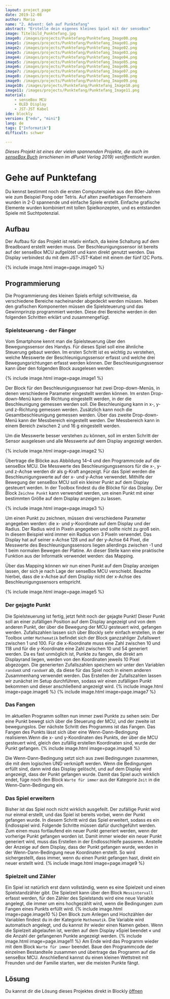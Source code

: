 ```yaml
---
layout: project_page  
date: 2019-12-08  
author: Mario
name: "2. Advent: Geh auf Punktefang"
abstract: "Erstelle dein eigenes kleines Spiel mit der senseBox" 
image: Titelbild_Punktefang.jpg
image0: /images/projects/Punktefang/Punktefang_Image00.png
image1: /images/projects/Punktefang/Punktefang_Image01.png
image2: /images/projects/Punktefang/Punktefang_Image02.png
image3: /images/projects/Punktefang/Punktefang_Image03.png
image4: /images/projects/Punktefang/Punktefang_Image04.png
image5: /images/projects/Punktefang/Punktefang_Image05.png
image6: /images/projects/Punktefang/Punktefang_Image06.png
image7: /images/projects/Punktefang/Punktefang_Image07.png
image8: /images/projects/Punktefang/Punktefang_Image08.png
image9: /images/projects/Punktefang/Punktefang_Image09.png
image10: /images/projects/Punktefang/Punktefang_Image10.png
image11: /images/projects/Punktefang/Punktefang_Image11.png
material: 
    - senseBox MCU 
    - OLED Display
    - JST-JST Kabel
ide: blockly
version: ["edu", "mini"]    
lang: de 
tags: ["Informatik"] 
difficult: schwer 

---
```


*Dieses Projekt ist eines der vielen spannenden Projekte, die auch im [senseBox Buch](https://www.dpunkt.de/buecher/13482/9783864906848-das-sensebox-buch.html) (erschienen im dPunkt Verlag 2019) veröffentlicht wurden.*

# Gehe auf Punktefang
Du kennst bestimmt noch die ersten Computerspiele aus den 80er-Jahren wie zum Beispiel Pong oder Tetris. Auf alten zweifarbigen Fernsehern wurden in 2-D spannende und einfache Spiele erstellt. Einfache grafische Elemente wurden kombiniert mit tollen Spielkonzepten, und es entstanden
Spiele mit Suchtpotenzial.

## Aufbau
Der Aufbau für das Projekt ist relativ einfach, da keine Schaltung auf dem Breadboard erstellt werden muss. Der Beschleunigungssensor ist bereits auf der senseBox MCU aufgelötet und kann direkt genutzt werden. Das Display verbindest du mit dem JST-JST-Kabel mit einem der fünf I2C Ports.

{% include image.html image=page.image0 %}

## Programmierung
Die Programmierung des kleinen Spiels erfolgt schrittweise, da verschiedene Bereiche nacheinander abgedeckt werden müssen. Neben den grafischen Komponenten müssen die Spielsteuerung und das Gewinnprinzip programmiert werden. Diese drei Bereiche werden in den folgenden Schritten erklärt und zusammengefügt.
### Spielsteuerung - der Fänger
Vom Smartphone kennt man die Spielsteuerung über den Bewegungssensor des Handys. Für dieses Spiel soll eine ähnliche Steuerung gebaut werden. Im ersten Schritt ist es wichtig zu verstehen, welche Messwerte der Beschleunigungssensor erfasst und welche drei Bewegungsrichtungen erfasst werden können. Der Beschleunigungssensor kann über den folgenden Block ausgelesen werden:

{% include image.html image=page.image1 %}

Der Block für den Beschleunigungssensor hat zwei Drop-down-Menüs, in denen verschiedene Parameter eingestellt werden können. Im ersten Drop-down-Menü kann die Richtung eingestellt werden, in der die Beschleunigung gemessen werden soll.
Die Beschleunigung kann in x-, y- und z-Richtung gemessen werden.
Zusätzlich kann noch die Gesamtbeschleunigung gemessen werden. Über
das zweite Drop-down-Menü kann der Messbereich eingestellt werden.
Der Messbereich kann in einem Bereich zwischen 2 und 16 g eingestellt
werden.

Um die Messwerte besser verstehen zu können, soll im ersten Schritt der Sensor ausgelesen und alle Messwerte auf dem Display angezeigt werden.

{% include image.html image=page.image2 %}

Übertrage die Blöcke aus Abbildung 14–4 und den Programmcode auf die senseBox MCU.
Die Messwerte des Beschleunigungssensors für die x-, y- und z-Achse
werden dir als g-Kraft angezeigt.
Für das Spiel werden die Beschleunigungswerte auf der x- und y-Achse
verwendet. Mithilfe der Bewegung der senseBox MCU soll ein kleiner
Punkt auf dem Display gesteuert werden. In der Toolbox findest du die
Blöcke für das Display. Der Block `Zeichne Punkt` kann verwendet werden,
um einen Punkt mit einer bestimmten Größe auf dem Display anzeigen zu
lassen.

{% include image.html image=page.image3 %}

Um einen Punkt zu zeichnen, müssen drei verschiedene Parameter angegeben werden: die x- und y-Koordinate auf dem Display und der Radius. Der Radius wird in Pixeln angegeben und sollte nicht zu groß sein. In diesem Beispiel wird immer ein Radius von 3 Pixeln verwendet. Das Display hat auf seiner x-Achse 128 und auf der y-Achse 64 Pixel, die Messwerte des Beschleunigungssensors liegen allerdings zwischen -1 und 1 beim normalen Bewegen der Platine. An dieser Stelle kann eine praktische Funktion aus der Informatik verwendet werden: das Mapping.

Über das Mapping können wir nun einen Punkt auf dem Display anzeigen lassen, der sich je nach Lage der senseBox MCU verschiebt. Beachte hierbei, dass die x-Achse auf dem Display nicht der x-Achse des Beschleunigungssensors
entspricht.

{% include image.html image=page.image5 %}

### Der gejagte Punkt

Die Spielsteuerung ist fertig, jetzt fehlt noch der gejagte Punkt! Dieser Punkt soll an einer zufälligen Position auf dem Display angezeigt und von dem anderen Punkt, der über die Bewegung der MCU gesteuert wird, gefangen werden. Zufallszahlen lassen sich über Blockly sehr einfach erstellen, in der Toolbox unter `Mathematik` befindet sich der Block ganzzahliger Zufallswert zwischen 1 und 100. Für die x-Koordinate muss eine Zahl zwischen 10 und 118 und für die y-Koordinate eine Zahl zwischen 10 und 54 generiert werden. Da es fast unmöglich ist, Punkte zu fangen, die direkt am Displayrand liegen, werden von den Koordinaten jeweils 10 Pixel abgezogen. Die generierten Zufallszahlen speichern wir unter den Variablen `randomX` und `randomY` ab, da diese für das Spiel noch in einem anderen Zusammenhang verwendet werden. Das Erstellen der Zufallszahlen lassen wir zunächst im Setup durchführen, sodass wir einen zufälligen Punkt bekommen und dieser anschließend angezeigt wird.
{% include image.html image=page.image6 %}
{% include image.html image=page.image7 %}

### Das Fangen 
Im aktuellen Programm sollten nun immer zwei Punkte zu sehen sein: Der eine Punkt bewegt sich über die Steuerung der MCU, und der zweite ist bewegungslos. Der nächste Schritt des Programms ist das Fangen. Das Fangen des Punkts lässt sich über eine Wenn-Dann-Bedingung realisieren.Wenn die x- und y-Koordinaten des Punkts, der über die MCU gesteuert wird, gleich den zufällig erstellen Koordinaten sind, wurde der Punkt gefangen.
{% include image.html image=page.image8 %}

Die Wenn-Dann-Bedingung setzt sich aus zwei Bedingungen zusammen, die mit dem logischen UND verknüpft werden. Wenn die Bedingungen erfüllt sind, dann wird das Display gelöscht, und auf dem Display wird angezeigt, dass der Punkt gefangen wurde. Damit das Spiel auch wirklich endet, füge noch den Block `Warte für immer` aus der Kategorie `Zeit` in die Wenn-Dann-Bedingung ein.

### Das Spiel erweitern
Bisher ist das Spiel noch nicht wirklich ausgefeilt. Der zufällige Punkt wird nur einmal erstellt, und das Spiel ist bereits vorbei, wenn der Punkt gefangen wurde. In diesem Schritt wird das Spiel erweitert, sodass es ein Endlosspiel wird. Folgende Schritte müssen dafür durchgeführt werden. Zum einen muss fortlaufend ein neuer Punkt generiert werden, wenn der vorherige Punkt gefangen worden ist.
Damit immer wieder ein neuer Punkt generiert wird, muss das Erstellen
in der Endlosschleife passieren. Anstelle der Anzeige auf dem Display,
dass der Punkt gefangen wurde, werden in der Wenn-Dann-Bedingung
neue Koordinaten erstellt. So wird sichergestellt, dass immer, wenn du
einen Punkt gefangen hast, direkt ein neuer erstellt wird.
{% include image.html image=page.image9 %}
### Spielzeit und Zähler
Ein Spiel ist natürlich erst dann vollständig, wenn es eine Spielzeit und einen Spielstandzähler gibt. Die Spielzeit kann über den Block `Messintervall` erfasst werden, für den Zähler des Spielstands wird eine neue Variable angelegt, die immer um eins hochgezählt wird, wenn die Bedingungen zum Fangen eines Punkts erfüllt wird.
{% include image.html image=page.image10 %}
Den Block zum Anlegen und Hochzählen der Variablen findest du in der Kategorie `Mathematik`. Die Variable wird automatisch angelegt, und du kannst ihr wieder einen Namen geben.
Wenn die Spielzeit abgelaufen ist, werden auf dem Display »Spiel beendet
« und die Anzahl der gefangenen Punkte angezeigt werden.
{% include image.html image=page.image11 %}
Am Ende wird das Programm wieder mit dem Block `Warte für immer` beendet.
Baue den Programmcode der einzelnen Bestandteile zusammen und übertrage
das Programm auf die senseBox MCU. Anschließend kannst du
einen kleinen Wettstreit mit Freunden und der Familie starten, wer die
meisten Punkte fängt.

## Lösung
Du kannst dir die Lösung dieses Projektes direkt in Blockly [öffnen](https://blockly.sensebox.de/ardublockly/index.html?board=sensebox-mcu&gallery=buch/Kapitel_14)


